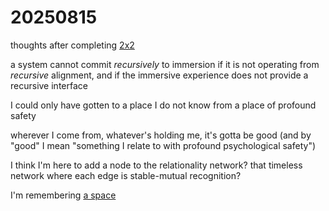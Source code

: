 # 20250815

thoughts after completing [2x2](2x2.md)

a system cannot commit _recursively_ to immersion if it is not operating from _recursive_ alignment, and if the immersive experience does not provide a recursive interface

I could only have gotten to a place I do not know from a place of profound safety

wherever I come from, whatever's holding me, it's gotta be good (and by "good" I mean "something I relate to with profound psychological safety")

I think I'm here to add a node to the relationality network? that timeless network where each edge is stable-mutual recognition?

I'm remembering [a space](../../../2024/12/14/a-space.md)
